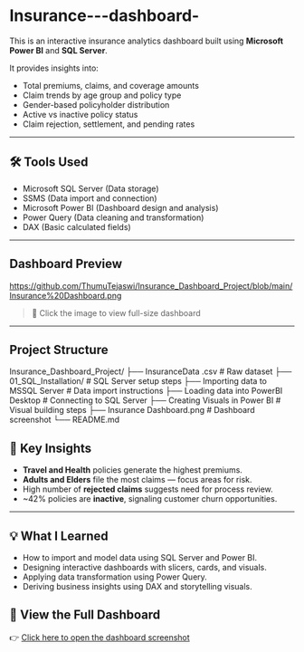 # Insurance---dashboard-

This is an interactive insurance analytics dashboard built using **Microsoft Power BI** and **SQL Server**.

It provides insights into:
- Total premiums, claims, and coverage amounts
- Claim trends by age group and policy type
- Gender-based policyholder distribution
- Active vs inactive policy status
- Claim rejection, settlement, and pending rates

---

## 🛠️ Tools Used
- Microsoft SQL Server (Data storage)
- SSMS (Data import and connection)
- Microsoft Power BI (Dashboard design and analysis)
- Power Query (Data cleaning and transformation)
- DAX (Basic calculated fields)

---

## Dashboard Preview

https://github.com/ThumuTejaswi/Insurance_Dashboard_Project/blob/main/Insurance%20Dashboard.png

> 📌 Click the image to view full-size dashboard

---

##  Project Structure

Insurance_Dashboard_Project/
├── InsuranceData .csv # Raw dataset
├── 01_SQL_Installation/ # SQL Server setup steps
├── Importing data to MSSQL Server # Data import instructions
├── Loading data into PowerBI Desktop # Connecting to SQL Server
├── Creating Visuals in Power BI # Visual building steps
├── Insurance Dashboard.png # Dashboard screenshot
└── README.md



## 🧠 Key Insights

- **Travel and Health** policies generate the highest premiums.
- **Adults and Elders** file the most claims — focus areas for risk.
- High number of **rejected claims** suggests need for process review.
- ~42% policies are **inactive**, signaling customer churn opportunities.

---

## 💡 What I Learned

- How to import and model data using SQL Server and Power BI.
- Designing interactive dashboards with slicers, cards, and visuals.
- Applying data transformation using Power Query.
- Deriving business insights using DAX and storytelling visuals.


## 📁 View the Full Dashboard
👉 [Click here to open the dashboard screenshot](https://github.com/ThumuTejaswi/Insurance_Dashboard_Project)
